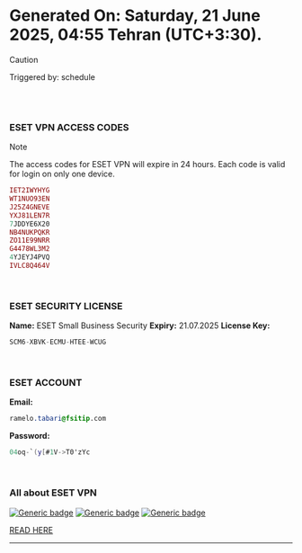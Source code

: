 # Generated On: Saturday, 21 June 2025, 04:55 Tehran (UTC+3:30).

> [!CAUTION]
> Triggered by: schedule

<br><br>

### ESET VPN ACCESS CODES

> [!NOTE]
> The access codes for ESET VPN will expire in 24 hours.
> Each code is valid for login on only one device.

```ruby
IET2IWYHYG
WT1NUO93EN
J25Z4GNEVE
YXJ81LEN7R
7JDDYE6X20
NB4NUKPQKR
ZO11E99NRR
G4478WL3M2
4YJEYJ4PVQ
IVLC8Q464V
```

<br>

### ESET SECURITY LICENSE

**Name:** ESET Small Business Security
**Expiry:** 21.07.2025
**License Key:**

```POV-Ray SDL
SCM6-XBVK-ECMU-HTEE-WCUG
```

<br>

### ESET ACCOUNT

**Email:**

```CSS
ramelo.tabari@fsitip.com
```

**Password:**

```POV-Ray SDL
04oq-`(y[#1V->T0'zYc
```

<br>

### All about ESET VPN


[![Generic badge](https://img.shields.io/badge/Download-Android-green.svg)](https://play.google.com/store/apps/details?id=com.eset.vpn)
[![Generic badge](https://img.shields.io/badge/Download-ios-white.svg)](https://apps.apple.com/us/app/eset-vpn/id6463002278)
[![Generic badge](https://img.shields.io/badge/Download-windows-blue.svg)](https://download.eset.com/com/eset/apps/home/vpn/windows/latest/eset_vpn_installer.exe)
  

[READ HERE](https://t.me/F_NiREvil/2113)

---

<br><br>

